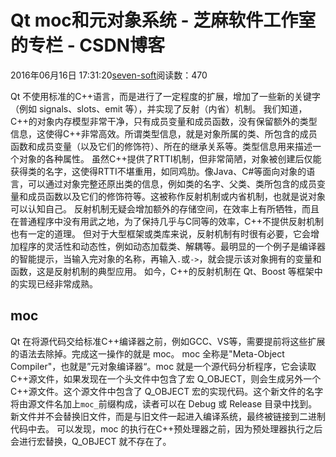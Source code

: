 
# Qt moc和元对象系统 -  芝麻软件工作室的专栏 - CSDN博客


2016年06月16日 17:31:20[seven-soft](https://me.csdn.net/softn)阅读数：470


Qt 不使用标准的C++语言，而是进行了一定程度的扩展，增加了一些新的关键字（例如 signals、slots、emit 等），并实现了反射（内省）机制。
我们知道，C++的对象内存模型非常干净，只有成员变量和成员函数，没有保留额外的类型信息，这使得C++非常高效。所谓类型信息，就是对象所属的类、所包含的成员函数和成员变量（以及它们的修饰符）、所在的继承关系等。类型信息用来描述一个对象的各种属性。
虽然C++提供了RTTI机制，但非常简陋，对象被创建后仅能获得类的名字，这使得RTTI不堪重用，如同鸡肋。像Java、C\#等面向对象的语言，可以通过对象完整还原出类的信息，例如类的名字、父类、类所包含的成员变量和成员函数以及它们的修饰符等。这被称作反射机制或内省机制，也就是说对象可以认知自己。
反射机制无疑会增加额外的存储空间，在效率上有所牺牲，而且在普通程序中没有用武之地，为了保持几乎与C同等的效率，C++不提供反射机制也有一定的道理。
但对于大型框架或类库来说，反射机制有时很有必要，它会增加程序的灵活性和动态性，例如动态加载类、解耦等。最明显的一个例子是编译器的智能提示，当输入完对象的名称，再输入`.`或`->`，就会提示该对象拥有的变量和函数，这是反射机制的典型应用。
如今，C++的反射机制在 Qt、Boost 等框架中的实现已经非常成熟。
## moc
Qt 在将源代码交给标准C++编译器之前，例如GCC、VS等，需要提前将这些扩展的语法去除掉。完成这一操作的就是 moc。
moc 全称是"Meta-Object Compiler"，也就是”元对象编译器“。moc 就是一个源代码分析程序，它会读取C++源文件，如果发现在一个头文件中包含了宏 Q_OBJECT，则会生成另外一个C++源文件。这个源文件中包含了
 Q_OBJECT 宏的实现代码。这个新文件的名字将由源文件名加上`moc_`前缀构成，读者可以在
 Debug 或 Release 目录中找到。
新文件并不会替换旧文件，而是与旧文件一起进入编译系统，最终被链接到二进制代码中去。
可以发现，moc 的执行在C++预处理器之前，因为预处理器执行之后会进行宏替换，Q_OBJECT 就不存在了。

